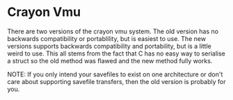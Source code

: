 # Crayon Vmu

There are two versions of the crayon vmu system. The old version has no backwards compatibility or portablility, but is easiest to use. The new versions supports backwards compatibility and portability, but is a little weird to use. This all stems from the fact that C has no easy way to serialise a struct so the old method was flawed and the new method fully works.

NOTE: If you only intend your savefiles to exist on one architecture or don't care about supporting savefile transfers, then the old version is probably for you.
